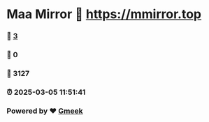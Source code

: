 # Maa Mirror :link: https://mmirror.top 
### :page_facing_up: [3](https://mmirror.top/tag.html) 
### :speech_balloon: 0 
### :hibiscus: 3127 
### :alarm_clock: 2025-03-05 11:51:41 
### Powered by :heart: [Gmeek](https://github.com/Meekdai/Gmeek)
